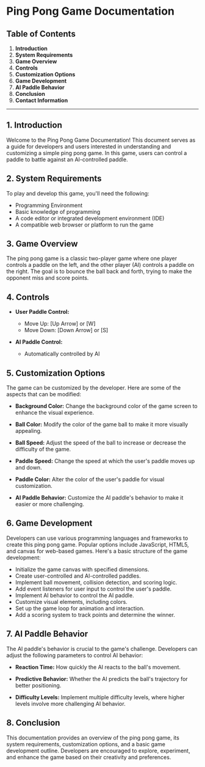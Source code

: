 # Ping Pong Game Documentation

## Table of Contents
1. **Introduction**
2. **System Requirements**
3. **Game Overview**
4. **Controls**
5. **Customization Options**
6. **Game Development**
7. **AI Paddle Behavior**
8. **Conclusion**
9. **Contact Information**

---

## 1. Introduction

Welcome to the Ping Pong Game Documentation! This document serves as a guide for developers and users interested in understanding and customizing a simple ping pong game. In this game, users can control a paddle to battle against an AI-controlled paddle.

## 2. System Requirements

To play and develop this game, you'll need the following:

- Programming Environment 
- Basic knowledge of programming
- A code editor or integrated development environment (IDE)
- A compatible web browser or platform to run the game

## 3. Game Overview

The ping pong game is a classic two-player game where one player controls a paddle on the left, and the other player (AI) controls a paddle on the right. The goal is to bounce the ball back and forth, trying to make the opponent miss and score points.

## 4. Controls

- **User Paddle Control:**
  - Move Up: [Up Arrow] or [W]
  - Move Down: [Down Arrow] or [S]

- **AI Paddle Control:**
  - Automatically controlled by AI

## 5. Customization Options

The game can be customized by the developer. Here are some of the aspects that can be modified:

- **Background Color:** Change the background color of the game screen to enhance the visual experience.

- **Ball Color:** Modify the color of the game ball to make it more visually appealing.

- **Ball Speed:** Adjust the speed of the ball to increase or decrease the difficulty of the game.

- **Paddle Speed:** Change the speed at which the user's paddle moves up and down.

- **Paddle Color:** Alter the color of the user's paddle for visual customization.

- **AI Paddle Behavior:** Customize the AI paddle's behavior to make it easier or more challenging.

## 6. Game Development

Developers can use various programming languages and frameworks to create this ping pong game. Popular options include JavaScript, HTML5, and canvas for web-based games. Here's a basic structure of the game development:

- Initialize the game canvas with specified dimensions.
- Create user-controlled and AI-controlled paddles.
- Implement ball movement, collision detection, and scoring logic.
- Add event listeners for user input to control the user's paddle.
- Implement AI behavior to control the AI paddle.
- Customize visual elements, including colors.
- Set up the game loop for animation and interaction.
- Add a scoring system to track points and determine the winner.

## 7. AI Paddle Behavior

The AI paddle's behavior is crucial to the game's challenge. Developers can adjust the following parameters to control AI behavior:

- **Reaction Time:** How quickly the AI reacts to the ball's movement.

- **Predictive Behavior:** Whether the AI predicts the ball's trajectory for better positioning.

- **Difficulty Levels:** Implement multiple difficulty levels, where higher levels involve more challenging AI behavior.

## 8. Conclusion
This documentation provides an overview of the ping pong game, its system requirements, customization options, and a basic game development outline. Developers are encouraged to explore, experiment, and enhance the game based on their creativity and preferences.
